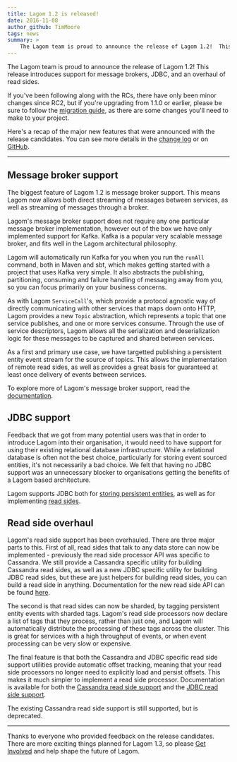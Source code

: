 ```yaml
---
title: Lagom 1.2 is released!
date: 2016-11-08
author_github: TimMoore
tags: news
summary: >
    The Lagom team is proud to announce the release of Lagom 1.2!  This release introduces support for message brokers, JDBC, and an overhaul of read sides.
---
```


The Lagom team is proud to announce the release of Lagom 1.2!  This release introduces support for message brokers, JDBC, and an overhaul of read sides.

If you've been following along with the RCs, there have only been minor changes since RC2, but if you're upgrading from 1.1.0 or earlier, please be sure to follow the [migration guide](/documentation/1.2.x/java/Migration12.html), as there are some changes you'll need to make to your project.

Here's a recap of the major new features that were announced with the release candidates. You can see more details in the [change log](/changelog-archive.html) or on [GitHub](https://github.com/lagom/lagom/issues?utf8=%E2%9C%93&q=milestone%3A1.2.0).

---

## Message broker support

The biggest feature of Lagom 1.2 is message broker support. This means Lagom now allows both direct streaming of messages between services, as well as streaming of messages through a broker.

Lagom's message broker support does not require any one particular message broker implementation, however out of the box we have only implemented support for Kafka. Kafka is a popular very scalable message broker, and fits well in the Lagom architectural philosophy.

Lagom will automatically run Kafka for you when you run the `runAll` command, both in Maven and sbt, which makes getting started with a project that uses Kafka very simple. It also abstracts the publishing, partitioning, consuming and failure handling of messaging away from you, so you can focus primarily on your business concerns.

As with Lagom `ServiceCall`'s, which provide a protocol agnostic way of directly communicating with other services that maps down onto HTTP, Lagom provides a new `Topic` abstraction, which represents a topic that one service publishes, and one or more services consume. Through the use of service descriptors, Lagom allows all the serialization and deserialization logic for these messages to be captured and shared between services.

As a first and primary use case, we have targetted publishing a persistent entity event stream for the source of topics. This allows the implementation of remote read sides, as well as provides a great basis for guaranteed at least once delivery of events between services.

To explore more of Lagom's message broker support, read the [documentation](/documentation/1.2.x/java/MessageBroker.html).

## JDBC support

Feedback that we got from many potential users was that in order to introduce Lagom into their organisation, it would need to have support for using their existing relational database infrastructure. While a relational database is often not the best choice, particularly for storing event sourced entities, it's not necessarily a bad choice. We felt that having no JDBC support was an unnecessary blocker to organisations getting the benefits of a Lagom based architecture.

Lagom supports JDBC both for [storing persistent entities](/documentation/1.2.x/java/PersistentEntityRDBMS.html), as well as for implementing [read sides](/documentation/1.2.x/java/ReadSideRDBMS.html).

## Read side overhaul

Lagom's read side support has been overhauled. There are three major parts to this. First of all, read sides that talk to any data store can now be implemented - previously the read side processor API was specific to Cassandra. We still provide a Cassandra specific utility for building Cassandra read sides, as well as a new JDBC specific utility for building JDBC read sides, but these are just helpers for building read sides, you can build a read side in anything. Documentation for the new read side API can be found [here](/documentation/1.2.x/java/ReadSide.html).

The second is that read sides can now be sharded, by tagging persistent entity events with sharded tags. Lagom's read side processors now declare a list of tags that they process, rather than just one, and Lagom will automatically distribute the processing of these tags across the cluster. This is great for services with a high throughput of events, or when event processing can be very slow or expensive.

The final feature is that both the Cassandra and JDBC specific read side support utilities provide automatic offset tracking, meaning that your read side processors no longer need to explicitly load and persist offsets. This makes it much simpler to implement a read side processor. Documentation is available for both the [Cassandra read side support](/documentation/1.2.x/java/ReadSideCassandra.html) and the [JDBC read side support](/documentation/1.2.x/java/ReadSideRDBMS.html).

The existing Cassandra read side support is still supported, but is deprecated.

---

Thanks to everyone who provided feedback on the release candidates. There are more exciting things planned for Lagom 1.3, so please [Get Involved](/get-involved.html) and help shape the future of Lagom.
